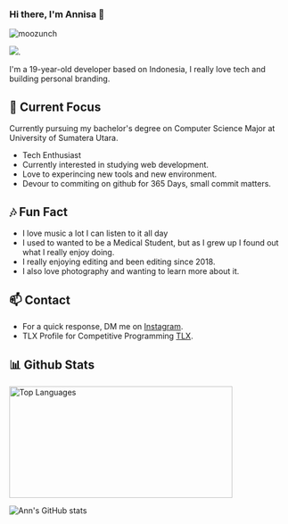 ### Hi there, I'm Annisa 👋

<p align="left"> <img src="https://komarev.com/ghpvc/?username=moozunch&label=Profile%20views&color=0e75b6&style=flat" alt="moozunch" /> </p>

![](https://github-profile-trophy.vercel.app/?username=moozunch&theme=radical&no-frame=false&no-bg=true&margin-w=4).

I'm a 19-year-old developer based on Indonesia, I really love tech and building personal branding.

## 🔭 Current Focus

Currently pursuing my bachelor's degree on Computer Science Major at University of Sumatera Utara.
- Tech Enthusiast
- Currently interested in studying web development.
- Love to experincing new tools and new environment.
- Devour to commiting on github for 365 Days, small commit matters.

## 🎶 Fun Fact

- I love music a lot I can listen to it all day
- I used to wanted to be a Medical Student, but as I grew up I found out what I really enjoy doing.
- I really enjoying editing and been editing since 2018.
- I also love photography and wanting to learn more about it.

## 📫 Contact

 - For a quick response, DM me on [Instagram](https://www.instagram.com/apictoresque/). 
 - TLX Profile for Competitive Programming [TLX](https://tlx.toki.id/profiles/moozunch).


 ## 📊 Github Stats
<img src="https://github-readme-stats.vercel.app/api/top-langs/?username=moozunch&theme=onedark&hide_border=false&include_all_commits=true&count_private=true&layout=compact" alt="Top Languages" width="400" height="200"><br/>

 ![Ann's GitHub stats](https://github-readme-stats.vercel.app/api?username=moozunch&show_icons=true&theme=onedark)
 
<!--
**moozunch/moozunch** is a ✨ _special_ ✨ repository because its `README.md` (this file) appears on your GitHub profile.

- 🔭 I’m currently working on ...
- 🌱 I’m currently learning ..
- 👯 I’m looking to collaborate on ...
- 🤔 I’m looking for help with ...
- 💬 Ask me about ...
- 📫 How to reach me: ..
- 😄 Pronouns: ...
- ⚡ Fun fact: ...
-->
